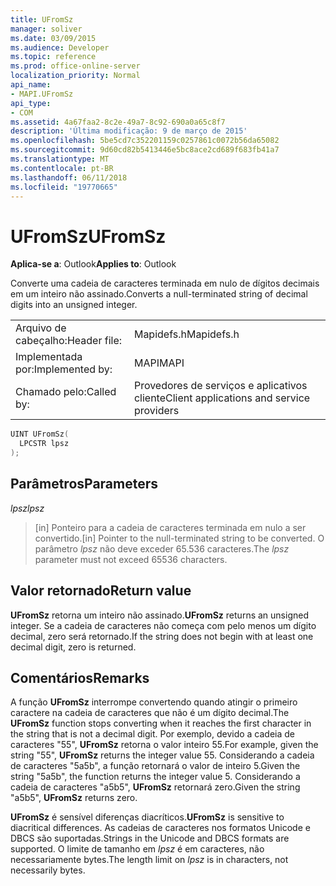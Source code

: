 ```yaml
---
title: UFromSz
manager: soliver
ms.date: 03/09/2015
ms.audience: Developer
ms.topic: reference
ms.prod: office-online-server
localization_priority: Normal
api_name:
- MAPI.UFromSz
api_type:
- COM
ms.assetid: 4a67faa2-8c2e-49a7-8c92-690a0a65c8f7
description: 'Última modificação: 9 de março de 2015'
ms.openlocfilehash: 5be5cd7c352201159c0257861c0072b56da65082
ms.sourcegitcommit: 9d60cd82b5413446e5bc8ace2cd689f683fb41a7
ms.translationtype: MT
ms.contentlocale: pt-BR
ms.lasthandoff: 06/11/2018
ms.locfileid: "19770665"
---
```

# <a name="ufromsz"></a><span data-ttu-id="e48e8-103">UFromSz</span><span class="sxs-lookup"><span data-stu-id="e48e8-103">UFromSz</span></span>

  
  
<span data-ttu-id="e48e8-104">**Aplica-se a**: Outlook</span><span class="sxs-lookup"><span data-stu-id="e48e8-104">**Applies to**: Outlook</span></span> 
  
<span data-ttu-id="e48e8-105">Converte uma cadeia de caracteres terminada em nulo de dígitos decimais em um inteiro não assinado.</span><span class="sxs-lookup"><span data-stu-id="e48e8-105">Converts a null-terminated string of decimal digits into an unsigned integer.</span></span> 
  
|||
|:-----|:-----|
|<span data-ttu-id="e48e8-106">Arquivo de cabeçalho:</span><span class="sxs-lookup"><span data-stu-id="e48e8-106">Header file:</span></span>  <br/> |<span data-ttu-id="e48e8-107">Mapidefs.h</span><span class="sxs-lookup"><span data-stu-id="e48e8-107">Mapidefs.h</span></span>  <br/> |
|<span data-ttu-id="e48e8-108">Implementada por:</span><span class="sxs-lookup"><span data-stu-id="e48e8-108">Implemented by:</span></span>  <br/> |<span data-ttu-id="e48e8-109">MAPI</span><span class="sxs-lookup"><span data-stu-id="e48e8-109">MAPI</span></span>  <br/> |
|<span data-ttu-id="e48e8-110">Chamado pelo:</span><span class="sxs-lookup"><span data-stu-id="e48e8-110">Called by:</span></span>  <br/> |<span data-ttu-id="e48e8-111">Provedores de serviços e aplicativos cliente</span><span class="sxs-lookup"><span data-stu-id="e48e8-111">Client applications and service providers</span></span>  <br/> |
   
```cpp
UINT UFromSz(
  LPCSTR lpsz
);
```

## <a name="parameters"></a><span data-ttu-id="e48e8-112">Parâmetros</span><span class="sxs-lookup"><span data-stu-id="e48e8-112">Parameters</span></span>

 <span data-ttu-id="e48e8-113">_lpsz_</span><span class="sxs-lookup"><span data-stu-id="e48e8-113">_lpsz_</span></span>
  
> <span data-ttu-id="e48e8-114">[in] Ponteiro para a cadeia de caracteres terminada em nulo a ser convertido.</span><span class="sxs-lookup"><span data-stu-id="e48e8-114">[in] Pointer to the null-terminated string to be converted.</span></span> <span data-ttu-id="e48e8-115">O parâmetro _lpsz_ não deve exceder 65.536 caracteres.</span><span class="sxs-lookup"><span data-stu-id="e48e8-115">The  _lpsz_ parameter must not exceed 65536 characters.</span></span> 
    
## <a name="return-value"></a><span data-ttu-id="e48e8-116">Valor retornado</span><span class="sxs-lookup"><span data-stu-id="e48e8-116">Return value</span></span>

 <span data-ttu-id="e48e8-117">**UFromSz** retorna um inteiro não assinado.</span><span class="sxs-lookup"><span data-stu-id="e48e8-117">**UFromSz** returns an unsigned integer.</span></span> <span data-ttu-id="e48e8-118">Se a cadeia de caracteres não começa com pelo menos um dígito decimal, zero será retornado.</span><span class="sxs-lookup"><span data-stu-id="e48e8-118">If the string does not begin with at least one decimal digit, zero is returned.</span></span> 
  
## <a name="remarks"></a><span data-ttu-id="e48e8-119">Comentários</span><span class="sxs-lookup"><span data-stu-id="e48e8-119">Remarks</span></span>

<span data-ttu-id="e48e8-120">A função **UFromSz** interrompe convertendo quando atingir o primeiro caractere na cadeia de caracteres que não é um dígito decimal.</span><span class="sxs-lookup"><span data-stu-id="e48e8-120">The **UFromSz** function stops converting when it reaches the first character in the string that is not a decimal digit.</span></span> <span data-ttu-id="e48e8-121">Por exemplo, devido a cadeia de caracteres "55", **UFromSz** retorna o valor inteiro 55.</span><span class="sxs-lookup"><span data-stu-id="e48e8-121">For example, given the string "55", **UFromSz** returns the integer value 55.</span></span> <span data-ttu-id="e48e8-122">Considerando a cadeia de caracteres "5a5b", a função retornará o valor de inteiro 5.</span><span class="sxs-lookup"><span data-stu-id="e48e8-122">Given the string "5a5b", the function returns the integer value 5.</span></span> <span data-ttu-id="e48e8-123">Considerando a cadeia de caracteres "a5b5", **UFromSz** retornará zero.</span><span class="sxs-lookup"><span data-stu-id="e48e8-123">Given the string "a5b5", **UFromSz** returns zero.</span></span> 
  
 <span data-ttu-id="e48e8-124">**UFromSz** é sensível diferenças diacríticos.</span><span class="sxs-lookup"><span data-stu-id="e48e8-124">**UFromSz** is sensitive to diacritical differences.</span></span> <span data-ttu-id="e48e8-125">As cadeias de caracteres nos formatos Unicode e DBCS são suportadas.</span><span class="sxs-lookup"><span data-stu-id="e48e8-125">Strings in the Unicode and DBCS formats are supported.</span></span> <span data-ttu-id="e48e8-126">O limite de tamanho em _lpsz_ é em caracteres, não necessariamente bytes.</span><span class="sxs-lookup"><span data-stu-id="e48e8-126">The length limit on  _lpsz_ is in characters, not necessarily bytes.</span></span> 
  

